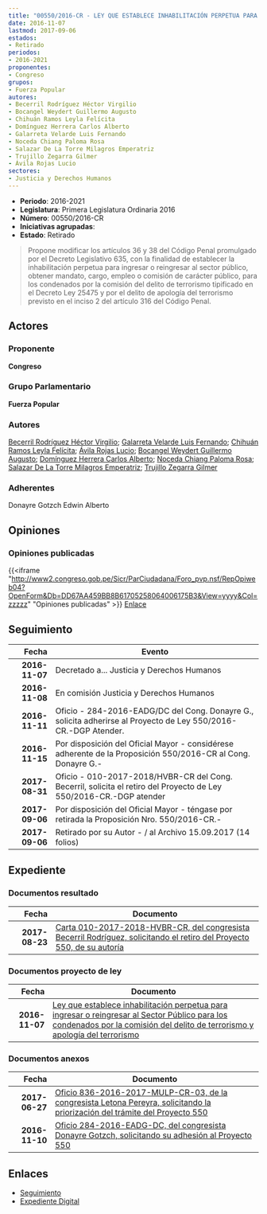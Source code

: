 ```yaml
---
title: "00550/2016-CR - LEY QUE ESTABLECE INHABILITACIÓN PERPETUA PARA INGRESAR O REINGRESAR AL SECTOR PÚBLICO PARA LOS CONDENADOS POR LA COMISIÓN DEL DELITO DE TERRORISMO Y APOLOGÍA DEL TERRORISMO"
date: 2016-11-07
lastmod: 2017-09-06
estados:
- Retirado
periodos:
- 2016-2021
proponentes:
- Congreso
grupos:
- Fuerza Popular
autores:
- Becerril Rodríguez Héctor Virgilio
- Bocangel Weydert Guillermo Augusto
- Chihuán Ramos Leyla Felícita
- Domínguez Herrera Carlos Alberto
- Galarreta Velarde Luis Fernando
- Noceda Chiang Paloma Rosa
- Salazar De La Torre Milagros Emperatriz
- Trujillo Zegarra Gilmer
- Ávila Rojas Lucio
sectores:
- Justicia y Derechos Humanos
---
```

- **Periodo**: 2016-2021
- **Legislatura**: Primera Legislatura Ordinaria 2016
- **Número**: 00550/2016-CR
- **Iniciativas agrupadas**: 
- **Estado**: Retirado

> Propone modificar los artículos 36 y 38 del Código Penal promulgado por el Decreto Legislativo 635, con la finalidad de establecer la inhabilitación perpetua para ingresar o reingresar al sector público, obtener mandato, cargo, empleo o comisión de carácter público, para los condenados por la comisión del delito de terrorismo tipificado en el Decreto Ley 25475 y por el delito de apología del terrorismo previsto en el inciso 2 del artículo 316 del Código Penal.


## Actores

### Proponente

**Congreso**

### Grupo Parlamentario

**Fuerza Popular**

### Autores

[Becerril Rodríguez Héctor Virgilio](mailto:mailto:hbecerril@congreso.gob.pe); [Galarreta Velarde Luis Fernando](mailto:mailto:lgalarreta@congreso.gob.pe); [Chihuán Ramos Leyla Felícita](mailto:mailto:lchihuan@congreso.gob.pe); [Ávila Rojas Lucio](mailto:mailto:lavilar@congreso.gob.pe); [Bocangel Weydert Guillermo Augusto](mailto:mailto:gbocangel@congreso.gob.pe); [Domínguez Herrera Carlos Alberto](mailto:mailto:cdominguez@congreso.gob.pe); [Noceda Chiang Paloma Rosa](mailto:mailto:pnoceda@congreso.gob.pe); [Salazar De La Torre Milagros Emperatriz](mailto:mailto:msalazard@congreso.gob.pe); [Trujillo Zegarra Gilmer](mailto:mailto:gtrujilloz@congreso.gob.pe)

### Adherentes

Donayre Gotzch Edwin Alberto

## Opiniones

### Opiniones publicadas

{{<iframe "http://www2.congreso.gob.pe/Sicr/ParCiudadana/Foro_pvp.nsf/RepOpiweb04?OpenForm&Db=DD67AA459BB8B61705258064006175B3&View=yyyy&Col=zzzzz" "Opiniones publicadas" >}}
[Enlace](http://www2.congreso.gob.pe/Sicr/ParCiudadana/Foro_pvp.nsf/RepOpiweb04?OpenForm&Db=DD67AA459BB8B61705258064006175B3&View=yyyy&Col=zzzzz)


## Seguimiento

| Fecha | Evento |
|------:|--------|
| **2016-11-07** | Decretado a... Justicia y Derechos Humanos |
| **2016-11-08** | En comisión Justicia y Derechos Humanos |
| **2016-11-11** | Oficio - 284-2016-EADG/DC del Cong. Donayre G., solicita adherirse al Proyecto de Ley 550/2016-CR.-DGP Atender. |
| **2016-11-15** | Por disposición del Oficial Mayor - considérese adherente de la Proposición 550/2016-CR al Cong. Donayre G.- |
| **2017-08-31** | Oficio - 010-2017-2018/HVBR-CR del Cong. Becerril, solicita el retiro del Proyecto de Ley 550/2016-CR.-DGP atender |
| **2017-09-06** | Por disposición del Oficial Mayor - téngase por retirada la Proposición Nro. 550/2016-CR.- |
| **2017-09-06** | Retirado por su Autor - / al Archivo 15.09.2017 (14 folios) |

## Expediente

### Documentos resultado

| Fecha | Documento |
|------:|-----------|
| **2017-08-23** | [Carta 010-2017-2018-HVBR-CR, del congresista Becerril Rodríguez, solicitando el retiro del Proyecto 550, de su autoría](http://www.leyes.congreso.gob.pe/Documentos/2016_2021/Retiro_de_Proyecto/CARTA-010-2017-2018-HVBR-CR.pdf) |

### Documentos proyecto de ley

| Fecha | Documento |
|------:|-----------|
| **2016-11-07** | [Ley que establece inhabilitación perpetua para ingresar o reingresar al Sector Público para los condenados por la comisión del delito de terrorismo y apología del terrorismo](http://www.leyes.congreso.gob.pe/Documentos/2016_2021/Proyectos_de_Ley_y_de_Resoluciones_Legislativas/PL0055020161107...pdf) |

### Documentos anexos

| Fecha | Documento |
|------:|-----------|
| **2017-06-27** | [Oficio 836-2016-2017-MULP-CR-03, de la congresista Letona Pereyra, solicitando la priorización del trámite del Proyecto 550](http://www.leyes.congreso.gob.pe/Documentos/2016_2021/Oficios/Congresistas/OFICIO-836-2016-2017-MULP-CR-03.PDF) |
| **2016-11-10** | [Oficio 284-2016-EADG-DC, del congresista Donayre Gotzch, solicitando su adhesión al Proyecto 550](http://www.leyes.congreso.gob.pe/Documentos/2016_2021/Oficios/Congresistas/OFICIO-284-2016-EADG-DC.pdf) |

## Enlaces

- [Seguimiento](http://www2.congreso.gob.pe/Sicr/TraDocEstProc/CLProLey2016.nsf/f7fff46988ca05b1052578e100829cc7/86ea9e371bc53d7205258064007543e7?OpenDocument)
- [Expediente Digital](http://www2.congreso.gob.pe/Sicr/TraDocEstProc/Expvirt_2011.nsf/visbusqptramdoc1621/00550?opendocument)

